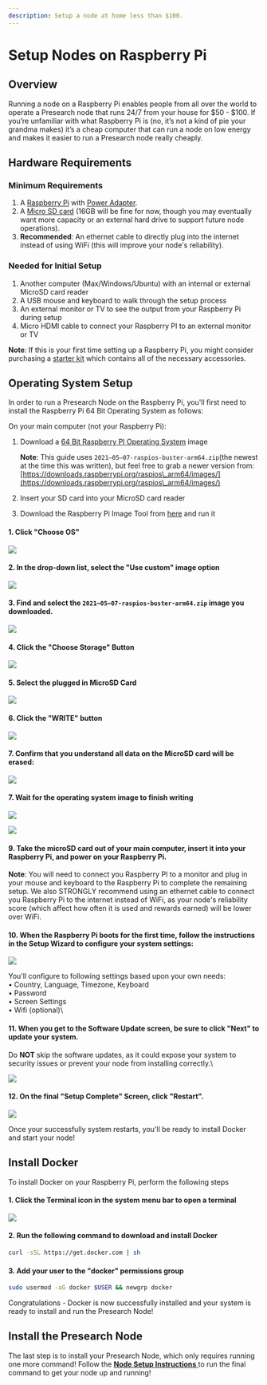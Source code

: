 ```yaml
---
description: Setup a node at home less than $100.
---
```


# Setup Nodes on Raspberry Pi

## Overview

Running a node on a Raspberry Pi enables people from all over the world to operate a Presearch node that runs 24/7 from your house for $50 - $100. If you’re unfamiliar with what Raspberry Pi is (no, it’s not a kind of pie your grandma makes) it’s a cheap computer that can run a node on low energy and makes it easier to run a Presearch node really cheaply.

## Hardware Requirements <a href="#f4ad" id="f4ad"></a>

### Minimum Requirements

1. A [Raspberry Pi](https://www.raspberrypi.org/products/raspberry-pi-4-model-b/) with [Power Adapter](https://www.amazon.com/CanaKit-Raspberry-Power-Supply-PiSwitch/dp/B07TSFYXBC).
2. A [Micro SD card](https://www.newegg.com/team-32gb-microsdhc/p/20-313-309) (16GB will be fine for now, though you may eventually want more capacity or an external hard drive to support future node operations).
3. **Recommended**: An ethernet cable to directly plug into the internet instead of using WiFi (this will improve your node's reliability).

### Needed for Initial Setup

1. Another computer (Max/Windows/Ubuntu) with an internal or external MicroSD card reader&#x20;
2. A USB mouse and keyboard to walk through the setup process
3. An external monitor or TV to see the output from your Raspberry Pi during setup
4. Micro HDMI cable to connect your Raspberry PI to an external monitor or TV

**Note**: If this is your first time setting up a Raspberry Pi, you might consider purchasing a [starter kit](https://www.canakit.com/raspberry-pi/pi-4-kits) which contains all of the necessary accessories.&#x20;

## Operating System Setup

In order to run a Presearch Node on the Raspberry Pi, you'll first need to install the Raspberry Pi 64 Bit Operating System as follows:

On your main computer (not your Raspberry Pi):

1.  Download a [64 Bit Raspberry PI Operating System](https://downloads.raspberrypi.org/raspios\_arm64/images/raspios\_arm64-2021-05-28/2021-05-07-raspios-buster-arm64.zip) image

    **Note**: This guide uses `2021–05–07-raspios-buster-arm64.zip`(the newest at the time this was written), but feel free to grab a newer version from: [https://downloads.raspberrypi.org/raspios\_arm64/images/](https://downloads.raspberrypi.org/raspios\_arm64/images/)
2. Insert your SD card into your MicroSD card reader
3. Download the Raspberry Pi Image Tool from [here](https://www.raspberrypi.com/software/) and run it

#### 1. Click "Choose OS"

![](<../.gitbook/assets/Screen Shot 2021-08-26 at 11.29.08 AM.png>)

#### 2. In the drop-down list, select the "Use custom" image option

![](<../.gitbook/assets/Screen Shot 2021-08-26 at 11.29.58 AM.png>)

#### 3. Find and select the `2021–05–07-raspios-buster-arm64.zip` image you downloaded.

![](<../.gitbook/assets/Screen Shot 2021-08-26 at 11.31.10 AM.png>)

#### 4. Click the "Choose Storage" Button

![](<../.gitbook/assets/Screen Shot 2021-08-27 at 11.17.58 AM.png>)

#### 5. Select the plugged in MicroSD Card

![](<../.gitbook/assets/Screen Shot 2021-08-26 at 11.34.27 AM.png>)

#### 6. Click the "WRITE" button

![](<../.gitbook/assets/Screen Shot 2021-08-26 at 11.34.55 AM.png>)

#### 7. Confirm that you understand all data on the MicroSD card will be erased:

![](<../.gitbook/assets/Screen Shot 2021-08-26 at 11.35.18 AM.png>)

#### 7. Wait for the operating system image to finish writing

![](<../.gitbook/assets/Screen Shot 2021-08-26 at 11.35.46 AM.png>)

![](<../.gitbook/assets/Screen Shot 2021-08-26 at 11.53.11 AM.png>)

#### 9. Take the microSD card out of your main computer, insert it into your Raspberry Pi, and power on your Raspberry Pi.

**Note**: You will need to connect you Raspberry PI to a monitor and plug in your mouse and keyboard to the Raspberry Pi to complete the remaining setup. We also STRONGLY recommend using an ethernet cable to connect you Raspberry Pi to the internet instead of WiFi, as your node's reliability score (which affect how often it is used and rewards earned) will be lower over WiFi.

#### 10. When the Raspberry Pi boots for the first time, follow the instructions in the Setup Wizard to configure your system settings:&#x20;

![](<../.gitbook/assets/image (10).png>)

You'll configure to following settings based upon your own needs:\
• Country, Language, Timezone, Keyboard\
• Password\
• Screen Settings\
• Wifi (optional)\


#### 11. When you get to the Software Update screen, be sure to click "Next" to update your system.&#x20;

Do **NOT** skip the software updates, as it could expose your system to security issues or prevent your node from installing correctly.\


![](<../.gitbook/assets/image (12).png>)



#### 12. On the final "Setup Complete" Screen, click "Restart".

![](<../.gitbook/assets/image (5).png>)

Once your successfully system restarts, you'll be ready to install Docker and start your node!

## Install Docker

To install Docker on your Raspberry Pi, perform the following steps

#### 1. Click the Terminal icon in the system menu bar to open a terminal

![](../.gitbook/assets/image.png)

#### 2. Run the following command to download and install Docker

```bash
curl -sSL https://get.docker.com | sh
```

#### 3. Add your user to the "docker" permissions group

```bash
sudo usermod -aG docker $USER && newgrp docker
```

Congratulations - Docker is now successfully installed and your system is ready to install and run the Presearch Node!

## Install the Presearch Node

The last step is to install your Presearch Node, which only requires running one more command! Follow the [**Node Setup Instructions** ](setup.md) to run the final command to get your node up and running!
